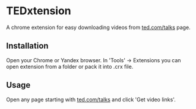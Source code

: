 TEDxtension
===========

A chrome extension for easy downloading videos from [ted.com/talks][] page.

Installation
------------

Open your Chrome or Yandex browser.
In 'Tools' -> Extensions you can open extension from a folder or pack it into .crx file.

Usage
-----

Open any page starting with [ted.com/talks][] and click 'Get video links'.

  [ted.com/talks]: http://www.ted.com/talks
